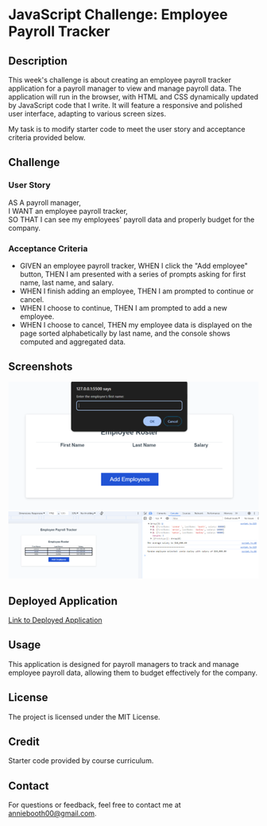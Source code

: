 # JavaScript Challenge: Employee Payroll Tracker

## Description
This week's challenge is about creating an employee payroll tracker application for a payroll manager to view and manage payroll data. The application will run in the browser, with HTML and CSS dynamically updated by JavaScript code that I write. It will feature a responsive and polished user interface, adapting to various screen sizes.

My task is to modify starter code to meet the user story and acceptance criteria provided below.

## Challenge
### User Story
AS A payroll manager,  
I WANT an employee payroll tracker,  
SO THAT I can see my employees' payroll data and properly budget for the company.

### Acceptance Criteria
- GIVEN an employee payroll tracker, WHEN I click the "Add employee" button, THEN I am presented with a series of prompts asking for first name, last name, and salary.
- WHEN I finish adding an employee, THEN I am prompted to continue or cancel.
- WHEN I choose to continue, THEN I am prompted to add a new employee.
- WHEN I choose to cancel, THEN my employee data is displayed on the page sorted alphabetically by last name, and the console shows computed and aggregated data.

## Screenshots
![Screenshot of prompt](./Assets/one.png)
![Screenshot all employees and data in the console](./Assets/two.png)


## Deployed Application
[Link to Deployed Application](https://anniebooth00.github.io/JavaScript-Challenge-Employee-Payroll-Tracker/)

## Usage
This application is designed for payroll managers to track and manage employee payroll data, allowing them to budget effectively for the company.

## License
The project is licensed under the MIT License.

## Credit
Starter code provided by course curriculum.

## Contact
For questions or feedback, feel free to contact me at anniebooth00@gmail.com.

